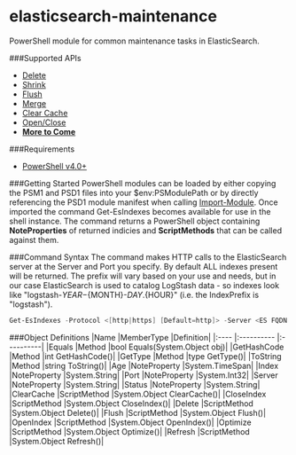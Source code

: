elasticsearch-maintenance
=========================
PowerShell module for common maintenance tasks in ElasticSearch.


###Supported APIs
* [Delete](https://www.elastic.co/guide/en/elasticsearch/reference/current/indices-delete-index.html)
* [Shrink](https://www.elastic.co/guide/en/elasticsearch/reference/current/indices-shrink-index.html)
* [Flush](https://www.elastic.co/guide/en/elasticsearch/reference/current/indices-flush.html)
* [Merge](https://www.elastic.co/guide/en/elasticsearch/reference/current/indices-forcemerge.html)
* [Clear Cache](https://www.elastic.co/guide/en/elasticsearch/reference/current/indices-clearcache.html)
* [Open/Close](https://www.elastic.co/guide/en/elasticsearch/reference/current/indices-open-close.html)
* __[More to Come](https://www.elastic.co/guide/en/elasticsearch/reference/current/indices.html)__


###Requirements
* [PowerShell v4.0+](http://www.microsoft.com/en-us/download/details.aspx?id=40855)


###Getting Started
PowerShell modules can be loaded by either copying the PSM1 and PSD1 files into your $env:PSModulePath or by directly referencing the PSD1 module manifest when calling [Import-Module](http://technet.microsoft.com/en-us/library/hh849725.aspx). Once imported the command Get-EsIndexes becomes available for use in the shell instance. The command returns a PowerShell object containing __NoteProperties__ of returned indicies and __ScriptMethods__ that can be called against them.


###Command Syntax
The command makes HTTP calls to the ElasticSearch server at the Server and Port you specify. By default ALL indexes present will be returned. The prefix will vary based on your use and needs, but in our case ElasticSearch is used to catalog LogStash data - so indexes look like "logstash-${YEAR}-${MONTH}-${DAY}.${HOUR}" (i.e. the IndexPrefix is "logstash").

```powershell
Get-EsIndexes -Protocol <[http|https] [Default=http]> -Server <ES FQDN or IP Address [Default=localhost]> -Port <ES Port [Default=9200]> -IndexPrefix <ES Index Prefix [Default=.*]>
```


###Object Definitions
|Name        |MemberType   |Definition|
|:----        |:----------   |:----------|
|Equals      |Method       |bool Equals(System.Object obj)|
|GetHashCode |Method       |int GetHashCode()|
|GetType     |Method       |type GetType()|
|ToString    |Method       |string ToString()|
|Age         |NoteProperty |System.TimeSpan|
|Index       |NoteProperty |System.String|
|Port        |NoteProperty |System.Int32|
|Server      |NoteProperty |System.String|
|Status      |NoteProperty |System.String|
|ClearCache  |ScriptMethod |System.Object ClearCache()|
|CloseIndex  |ScriptMethod |System.Object CloseIndex()|
|Delete      |ScriptMethod |System.Object Delete()|
|Flush       |ScriptMethod |System.Object Flush()|
|OpenIndex   |ScriptMethod |System.Object OpenIndex()|
|Optimize    |ScriptMethod |System.Object Optimize()|
|Refresh     |ScriptMethod |System.Object Refresh()|
